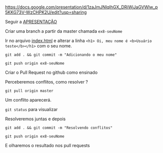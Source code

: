 https://docs.google.com/presentation/d/1zaJmJNlqIhGX_DRiWjJaGVWlw_p5KKG73V-WzCHPK2U/edit?usp=sharing

Seguir a <a href="https://docs.google.com/presentation/d/1zaJmJNlqIhGX_DRiWjJaGVWlw_p5KKG73V-WzCHPK2U/edit?usp=sharing" target="_blank">APRESENTAÇÃO</a>

Criar uma branch a partir da master chamada `ex8-seuNome`

Ir no arquivo [index.html](index.html) e alterar a linha `<h1> Oi, meu nome é <b>Usuário teste</b></h1>` com o seu nome.

`git add . && git commit -m "Adicionando o meu nome"`

`git push origin ex8-seuNome`

Criar o Pull Request no github como ensinado

Perceberemos conflitos, como resolver ?

`git pull origin master`

Um conflito aparecerá.

`git status` para visualizar

Resolveremos juntas e depois

`git add . && git commit -m "Resolvendo conflitos"`

`git push origin ex8-seuNome`

E olharemos o resultado nos pull requests
